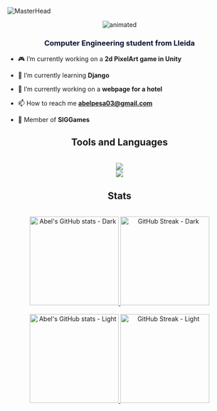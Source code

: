![MasterHead](https://user-images.githubusercontent.com/74038190/225813708-98b745f2-7d22-48cf-9150-083f1b00d6c9.gif)

<p align="center">
  <img src="https://github.com/Abelitux/Abelitux/assets/22718557/b174da52-c1be-4d26-9e44-0769c9caf245" alt="animated" />
</p>

<h3 align="center"><font color="#07122e">Computer Engineering student from Lleida</font></h3>

- 🎮 I’m currently working on a **2d PixelArt game in Unity**

- 🌱 I’m currently learning **Django**

- 🏨 I’m currently working on a **webpage for a hotel**

- 📫 How to reach me **abelpesa03@gmail.com**

- 🚀 Member of **SIGGames**

<h2 align="center">Tools and Languages</h3>
<br/>
<div align="center">
  <a href="https://skillicons.dev">
    <img src="https://skillicons.dev/icons?i=ps,pr,ae,ai,figma,blender,autocad,unity" /><br>
    <img src="https://skillicons.dev/icons?i=java,python,c,cs,cpp,idea,vscode,linux" />
  </a>
</div>

<h2 align="center">Stats</h2>
<br/>
<div align=center>
  <a href="https://github.com/Abelitux/github-readme-stats#gh-dark-mode-only">
    <!--     <img height=200 align="center" src="https://github-readme-stats.vercel.app/api?username=Abelitux&show_icons=true&hide_border=true&bg_color=07122e&text_color=0583ef&include_all_commits=true&rank_icon=github&text_bold=false&ring_color=ffffff" alt="Abel's GitHub stats - Light">     -->
    <img height=200 src="https://github-readme-stats.vercel.app/api?username=Abelitux&show_icons=true&hide_border=true&bg_color=DEG,0061C3,050C21&text_color=ffffff&icon_color=daccda&title_color=ffffff&include_all_commits=true&rank_icon=github&text_bold=false&ring_color=ffffff" alt="Abel's GitHub stats - Dark">
    <!--     <img height=200 src="https://github-readme-stats.vercel.app/api?username=Abelitux&show_icons=true&hide_border=true&theme=react&include_all_commits=true&rank_icon=github" alt="Abel's GitHub stats - Dark">     -->
  </a>
  <a href="https://git.io/streak-stats#gh-dark-mode-only" />
    <!--     <img height=200 width=525 align="center" src="https://github-readme-stats.vercel.app/api/top-langs/?username=Abelitux&layout=donut" />     -->
    <img height=200 src="https://streak-stats.demolab.com?user=Abelitux&theme=graywhite&hide_border=true&background=10%2C0061C3%2C050C21&sideLabels=D3D3D3&border=E4E2E2&dates=A2A2A2&currStreakNum=FFFFFF&ring=286CC6&fire=5FD9FF&currStreakLabel=DBDBDB&sideNums=C8FFFE" alt="GitHub Streak - Dark" />
  </a>
</div>
<br/>

<div align=center>
  <a href="https://github.com/Abelitux/github-readme-stats#gh-light-mode-only">
    <img height=200 src="https://github-readme-stats.vercel.app/api?username=Abelitux&show_icons=true&hide_border=true&bg_color=DEG,85C3D7,005AB6&text_color=ffffff&icon_color=daccda&title_color=ffffff&include_all_commits=true&rank_icon=github&text_bold=false&ring_color=ffffff" alt="Abel's GitHub stats - Light">
    <!--     <img height=200 src="https://github-readme-stats.vercel.app/api?username=Abelitux&show_icons=true&border_color=818080&theme=graywhite&include_all_commits=true&rank_icon=github" alt="Abel's GitHub stats - Light">
  </a>     -->
  <a href="https://git.io/streak-stats#gh-light-mode-only" />
    <!--     <img height=200 width=525 align="center" src="https://github-readme-stats.vercel.app/api/top-langs/?username=Abelitux&layout=donut" />     -->
    <img height=200 src="https://streak-stats.demolab.com?user=Abelitux&theme=graywhite&hide_border=true&background=10%2C85C3D7%2C005AB6&sideLabels=D3D3D3&border=E4E2E2&dates=A2A2A2&currStreakNum=FFFFFF&ring=286CC6&fire=5FD9FF&currStreakLabel=DBDBDB&sideNums=C8FFFE" alt="GitHub Streak - Light" />
  </a>
</div>
